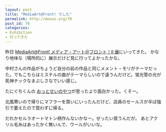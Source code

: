 ```yaml
---
layout: post
title: "MediaArt@Front! でした"
permalink: http://moxus.org/70
post_id: 70
categories: 
- Exhibition
- 行ってきた
---
```


昨日
[MediaArt@Front! メディア・アート＠フロント！Ⅱ 展](http://netarts.org/dic08/at_front_08/)にいってきた。
かなり地味な（場所的に）展示だけど見に行ってよかったかな。

中村さんの作品がちょうど自分の前の作品と同じメメント・モリがテーマだった。でもこちらはミスチルの曲がテーマらしいので違うんだけど。蛍光管の光が死神チックなまぶしさなでいい感じ。

たにぐちくんの
[おっとせいのやつ](http://vimeo.com/2058317?pg=embed&sec=2058317)が思ったより面白かった。くそー。

北風寒いので帰りにマフラーを買いにいったんだけど、店員のセールスが半ば強引で萎えたので買わずに帰る。

だれかセルラオートマトン柄作んないかなー。ぜったい買うんだが。
あとアクリル毛糸はあったかく無いんで、ウールがいいな。